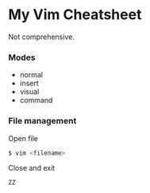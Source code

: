 # My Vim Cheatsheet

Not comprehensive.

### Modes
* normal
* insert
* visual
* command

### File management

Open file
```bash
$ vim <filename>
```

Close and exit
```vim
ZZ
```
